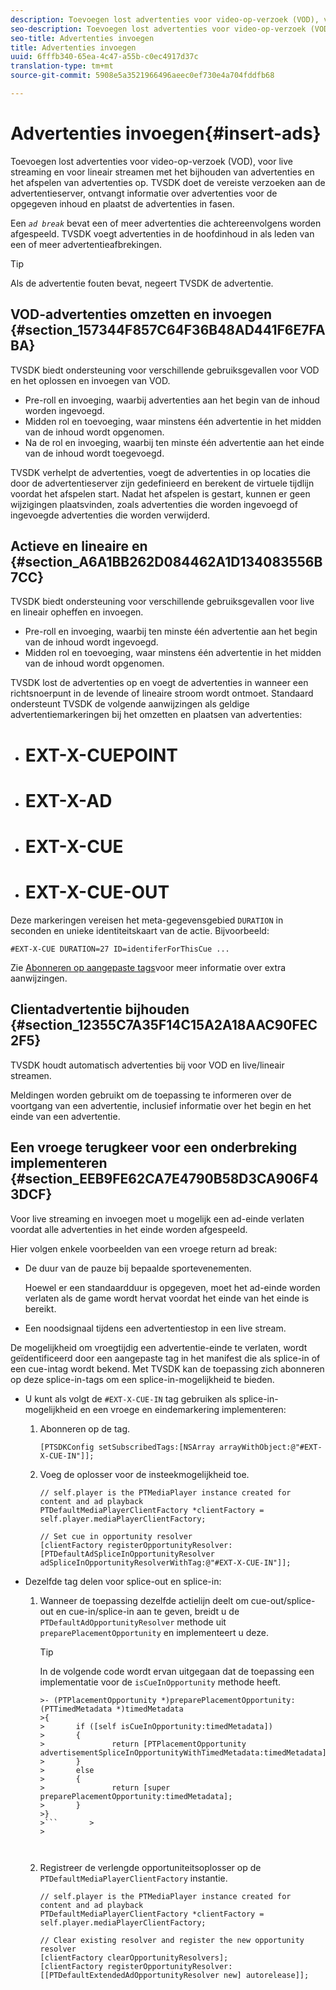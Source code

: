```yaml
---
description: Toevoegen lost advertenties voor video-op-verzoek (VOD), voor live streaming en voor lineair streamen met het bijhouden van advertenties en het afspelen van advertenties op. TVSDK doet de vereiste verzoeken aan de advertentieserver, ontvangt informatie over advertenties voor de opgegeven inhoud en plaatst de advertenties in fasen.
seo-description: Toevoegen lost advertenties voor video-op-verzoek (VOD), voor live streaming en voor lineair streamen met het bijhouden van advertenties en het afspelen van advertenties op. TVSDK doet de vereiste verzoeken aan de advertentieserver, ontvangt informatie over advertenties voor de opgegeven inhoud en plaatst de advertenties in fasen.
seo-title: Advertenties invoegen
title: Advertenties invoegen
uuid: 6fffb340-65ea-4c47-a55b-c0ec4917d37c
translation-type: tm+mt
source-git-commit: 5908e5a3521966496aeec0ef730e4a704fddfb68

---
```



# Advertenties invoegen{#insert-ads}

Toevoegen lost advertenties voor video-op-verzoek (VOD), voor live streaming en voor lineair streamen met het bijhouden van advertenties en het afspelen van advertenties op. TVSDK doet de vereiste verzoeken aan de advertentieserver, ontvangt informatie over advertenties voor de opgegeven inhoud en plaatst de advertenties in fasen.

Een *`ad break`* bevat een of meer advertenties die achtereenvolgens worden afgespeeld. TVSDK voegt advertenties in de hoofdinhoud in als leden van een of meer advertentieafbrekingen.

>[!TIP]
>
>Als de advertentie fouten bevat, negeert TVSDK de advertentie.

## VOD-advertenties omzetten en invoegen {#section_157344F857C64F36B48AD441F6E7FABA}

TVSDK biedt ondersteuning voor verschillende gebruiksgevallen voor VOD en het oplossen en invoegen van VOD.

* Pre-roll en invoeging, waarbij advertenties aan het begin van de inhoud worden ingevoegd.
* Midden rol en toevoeging, waar minstens één advertentie in het midden van de inhoud wordt opgenomen.
* Na de rol en invoeging, waarbij ten minste één advertentie aan het einde van de inhoud wordt toegevoegd.

TVSDK verhelpt de advertenties, voegt de advertenties in op locaties die door de advertentieserver zijn gedefinieerd en berekent de virtuele tijdlijn voordat het afspelen start. Nadat het afspelen is gestart, kunnen er geen wijzigingen plaatsvinden, zoals advertenties die worden ingevoegd of ingevoegde advertenties die worden verwijderd.

## Actieve en lineaire en {#section_A6A1BB262D084462A1D134083556B7CC}

TVSDK biedt ondersteuning voor verschillende gebruiksgevallen voor live en lineair opheffen en invoegen.

* Pre-roll en invoeging, waarbij ten minste één advertentie aan het begin van de inhoud wordt ingevoegd.
* Midden rol en toevoeging, waar minstens één advertentie in het midden van de inhoud wordt opgenomen.

TVSDK lost de advertenties op en voegt de advertenties in wanneer een richtsnoerpunt in de levende of lineaire stroom wordt ontmoet. Standaard ondersteunt TVSDK de volgende aanwijzingen als geldige advertentiemarkeringen bij het omzetten en plaatsen van advertenties:

* # EXT-X-CUEPOINT
* # EXT-X-AD
* # EXT-X-CUE
* # EXT-X-CUE-OUT

Deze markeringen vereisen het meta-gegevensgebied `DURATION` in seconden en unieke identiteitskaart van de actie. Bijvoorbeeld:

```
#EXT-X-CUE DURATION=27 ID=identiferForThisCue ... 
```

Zie [Abonneren op aangepaste tags](../ad-insertion/c-psdk-ios-1.4-custom-tags-configure/t-psdk-ios-1.4-custom-tags-subscribe.md)voor meer informatie over extra aanwijzingen.

## Clientadvertentie bijhouden {#section_12355C7A35F14C15A2A18AAC90FEC2F5}

TVSDK houdt automatisch advertenties bij voor VOD en live/lineair streamen.

Meldingen worden gebruikt om de toepassing te informeren over de voortgang van een advertentie, inclusief informatie over het begin en het einde van een advertentie.

## Een vroege terugkeer voor een onderbreking implementeren {#section_EEB9FE62CA7E4790B58D3CA906F43DCF}

Voor live streaming en invoegen moet u mogelijk een ad-einde verlaten voordat alle advertenties in het einde worden afgespeeld.

Hier volgen enkele voorbeelden van een vroege return ad break:

* De duur van de pauze bij bepaalde sportevenementen.

   Hoewel er een standaardduur is opgegeven, moet het ad-einde worden verlaten als de game wordt hervat voordat het einde van het einde is bereikt.
* Een noodsignaal tijdens een advertentiestop in een live stream.

De mogelijkheid om vroegtijdig een advertentie-einde te verlaten, wordt geïdentificeerd door een aangepaste tag in het manifest die als splice-in of een cue-intag wordt bekend. Met TVSDK kan de toepassing zich abonneren op deze splice-in-tags om een splice-in-mogelijkheid te bieden.

* U kunt als volgt de `#EXT-X-CUE-IN` tag gebruiken als splice-in-mogelijkheid en een vroege en eindemarkering implementeren:

   1. Abonneren op de tag.

      ```
      [PTSDKConfig setSubscribedTags:[NSArray arrayWithObject:@"#EXT-X-CUE-IN"]];
      ```

   1. Voeg de oplosser voor de insteekmogelijkheid toe.

      ```
      // self.player is the PTMediaPlayer instance created for content and ad playback 
      PTDefaultMediaPlayerClientFactory *clientFactory = self.player.mediaPlayerClientFactory; 
      
      // Set cue in opportunity resolver 
      [clientFactory registerOpportunityResolver:[PTDefaultAdSpliceInOpportunityResolver adSpliceInOpportunityResolverWithTag:@"#EXT-X-CUE-IN"]];
      ```

* Dezelfde tag delen voor splice-out en splice-in:

   1. Wanneer de toepassing dezelfde actielijn deelt om cue-out/splice-out en cue-in/splice-in aan te geven, breidt u de `PTDefaultAdOpportunityResolver` methode uit `preparePlacementOpportunity` en implementeert u deze.

      >[!TIP]
      >
      >In de volgende code wordt ervan uitgegaan dat de toepassing een implementatie voor de `isCueInOpportunity` methode heeft.
      >
      >
      >
      >
      >
      ```>
      >- (PTPlacementOpportunity *)preparePlacementOpportunity:(PTTimedMetadata *)timedMetadata 
      >{ 
      >       if ([self isCueInOpportunity:timedMetadata]) 
      >       { 
      >               return [PTPlacementOpportunity advertisementSpliceInOpportunityWithTimedMetadata:timedMetadata]; 
      >       } 
      >       else 
      >       { 
      >               return [super preparePlacementOpportunity:timedMetadata]; 
      >       } 
      >}
      >```       >
      >



   1. Registreer de verlengde opportuniteitsoplosser op de `PTDefaultMediaPlayerClientFactory` instantie.

      ```
      // self.player is the PTMediaPlayer instance created for content and ad playback 
      PTDefaultMediaPlayerClientFactory *clientFactory = self.player.mediaPlayerClientFactory; 
      
      // Clear existing resolver and register the new opportunity resolver 
      [clientFactory clearOpportunityResolvers]; 
      [clientFactory registerOpportunityResolver:[[PTDefaultExtendedAdOpportunityResolver new] autorelease]];
      ```

